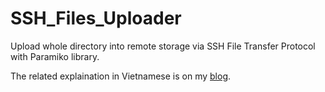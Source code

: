 # SSH_Files_Uploader
Upload whole directory into remote storage via SSH File Transfer Protocol with Paramiko library.

The related explaination in Vietnamese is on my [blog](https://tnquangblog.wordpress.com/?p=975).
